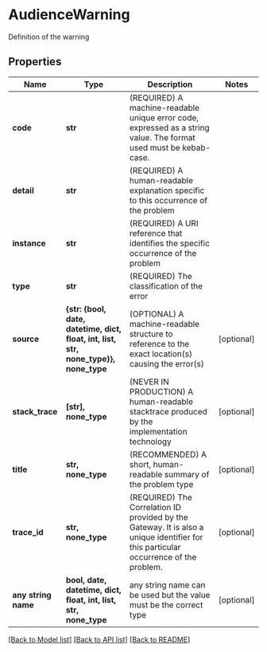 # AudienceWarning

Definition of the warning

## Properties
Name | Type | Description | Notes
------------ | ------------- | ------------- | -------------
**code** | **str** | (REQUIRED) A machine-readable unique error code, expressed as a string value. The format used must be kebab-case. | 
**detail** | **str** | (REQUIRED) A human-readable explanation specific to this occurrence of the problem | 
**instance** | **str** | (REQUIRED) A URI reference that identifies the specific occurrence of the problem | 
**type** | **str** | (REQUIRED) The classification of the error | 
**source** | **{str: (bool, date, datetime, dict, float, int, list, str, none_type)}, none_type** | (OPTIONAL) A machine-readable structure to reference to the exact location(s) causing the error(s) | [optional] 
**stack_trace** | **[str], none_type** | (NEVER IN PRODUCTION) A human-readable stacktrace produced by the implementation technology | [optional] 
**title** | **str, none_type** | (RECOMMENDED) A short, human-readable summary of the problem type | [optional] 
**trace_id** | **str, none_type** | (REQUIRED) The Correlation ID provided by the Gateway. It is also a unique identifier for this particular occurrence of the problem. | [optional] 
**any string name** | **bool, date, datetime, dict, float, int, list, str, none_type** | any string name can be used but the value must be the correct type | [optional]

[[Back to Model list]](../README.md#documentation-for-models) [[Back to API list]](../README.md#documentation-for-api-endpoints) [[Back to README]](../README.md)


